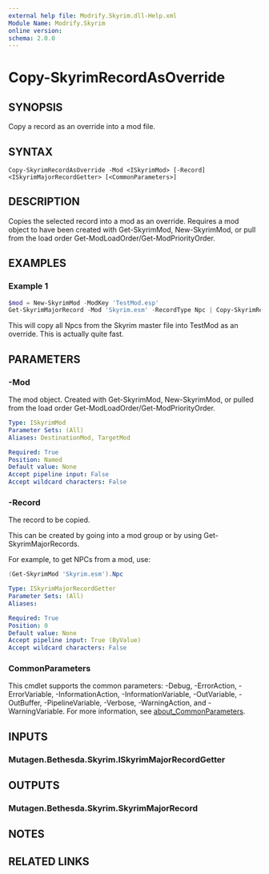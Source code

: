```yaml
---
external help file: Modrify.Skyrim.dll-Help.xml
Module Name: Modrify.Skyrim
online version:
schema: 2.0.0
---
```


# Copy-SkyrimRecordAsOverride

## SYNOPSIS
Copy a record as an override into a mod file.

## SYNTAX

```
Copy-SkyrimRecordAsOverride -Mod <ISkyrimMod> [-Record] <ISkyrimMajorRecordGetter> [<CommonParameters>]
```

## DESCRIPTION
Copies the selected record into a mod as an override. Requires a mod object to have been created with Get-SkyrimMod, New-SkyrimMod, or pull from the load order Get-ModLoadOrder/Get-ModPriorityOrder.

## EXAMPLES

### Example 1
```powershell
$mod = New-SkyrimMod -ModKey 'TestMod.esp'
Get-SkyrimMajorRecord -Mod 'Skyrim.esm' -RecordType Npc | Copy-SkyrimRecordAsOverride -Mod $mod
```

This will copy all Npcs from the Skyrim master file into TestMod as an override. This is actually quite fast.

## PARAMETERS

### -Mod
The mod object. Created with Get-SkyrimMod, New-SkyrimMod, or pulled from the load order Get-ModLoadOrder/Get-ModPriorityOrder.

```yaml
Type: ISkyrimMod
Parameter Sets: (All)
Aliases: DestinationMod, TargetMod

Required: True
Position: Named
Default value: None
Accept pipeline input: False
Accept wildcard characters: False
```

### -Record
The record to be copied.

This can be created by going into a mod group or by using Get-SkyrimMajorRecords.

For example, to get NPCs from a mod, use:

```powershell
(Get-SkyrimMod 'Skyrim.esm').Npc
```

```yaml
Type: ISkyrimMajorRecordGetter
Parameter Sets: (All)
Aliases:

Required: True
Position: 0
Default value: None
Accept pipeline input: True (ByValue)
Accept wildcard characters: False
```

### CommonParameters
This cmdlet supports the common parameters: -Debug, -ErrorAction, -ErrorVariable, -InformationAction, -InformationVariable, -OutVariable, -OutBuffer, -PipelineVariable, -Verbose, -WarningAction, and -WarningVariable. For more information, see [about_CommonParameters](http://go.microsoft.com/fwlink/?LinkID=113216).

## INPUTS

### Mutagen.Bethesda.Skyrim.ISkyrimMajorRecordGetter

## OUTPUTS

### Mutagen.Bethesda.Skyrim.SkyrimMajorRecord

## NOTES

## RELATED LINKS
